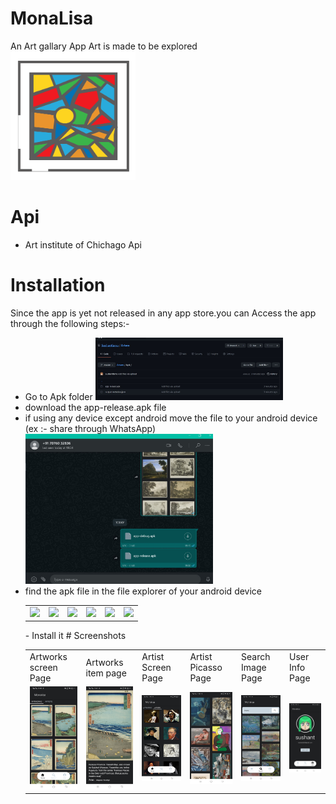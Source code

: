 # MonaLisa
An Art gallary App
Art is made to be explored
<br>
<img src="photos/logo.png" width="200">
<br>
# Api
- Art institute of Chichago Api
# Installation
Since the app is yet not released in any app store.you can Access the app through the following steps:-
- Go to Apk folder <img src="photos/step1.jpg" width="300" >
- download the app-release.apk file
- if using any device except android move the file to your android device (ex :- share through WhatsApp)<img src="photos/step2.jpg" width="300" >
- find the apk file in the file explorer of your android device<table>
  <tr>
    <td><img src="photos/step3.jpg" width="300" ></td>
    <td><img src="photos/step4.jpg" width="300"></td>
    <td><img src="photos/step5.jpg" width="300"></td>
    <td><img src="photos/step6.jpg" width="300"></td>
    <td><img src="photos/step7.jpg" width="300"></td>  
    <td><img src="photos/step8.jpg" width="300"></td>
  </tr>
 </table>
- Install it
# Screenshots
<br>
<table>
  <tr>
    <td>Artworks screen Page</td>
     <td>Artworks item page</td>
     <td>Artist Screen Page</td>
    <td>Artist Picasso Page</td>
    <td>Search Image Page</td>
    <td>User Info Page</td>
  </tr>
  <tr>
    <td><img src="photos/artworks.jpg" width="300" ></td>
    <td><img src="photos/artworks_item.jpg" width="300"></td>
    <td><img src="photos/artist.jpg" width="300"></td>
    <td><img src="photos/artist_picasso.jpg" width="300"></td>
    <td><img src="photos/search.jpg" width="300"></td>  
    <td><img src="photos/user.jpg" width="300"></td>
  </tr>
 </table>
 <br>
 






